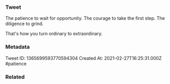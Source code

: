 ### Tweet
The patience to wait for opportunity. 
The courage to take the first step.
The diligence to grind.

That's how you turn ordinary to extraordinary.

### Metadata
Tweet ID: 1365699593770594304
Created At: 2021-02-27T16:25:31.000Z
#patience

### Related

